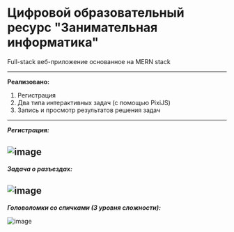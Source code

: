Цифровой образовательный ресурс "Занимательная информатика"
===
Full-stack веб-приложение основанное на MERN stack
***
**Реализовано:** 
1) Регистрация  
2) Два типа интерактивных задач (с помощью PixiJS)
3) Запись и просмотр результатов решения задач 
---
***Регистрация:***

![image](https://user-images.githubusercontent.com/51093582/180651898-ec7ddc7d-0923-4512-a6a7-7e89c0f59489.png)
---
***Задача о разъездах:*** 

![image](https://user-images.githubusercontent.com/51093582/180651703-d9d7467f-faf3-4842-b910-d745f3397543.png)
---
***Головоломки со спичками (3 уровня сложности):***

![image](https://user-images.githubusercontent.com/51093582/180651754-04ac7189-15c3-4d8a-8c35-2b5c0042c5b1.png)


